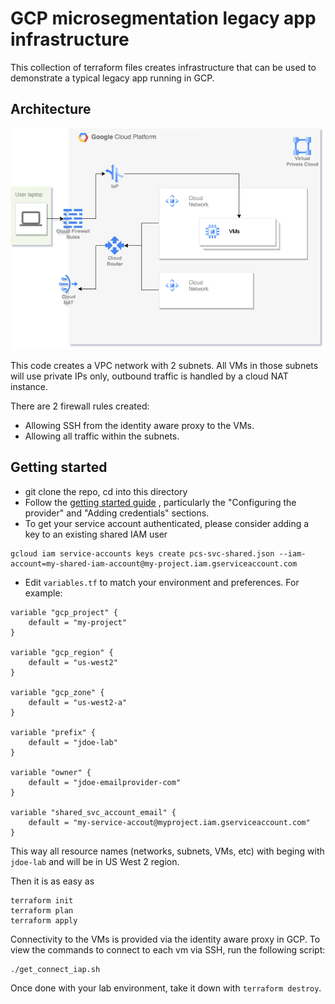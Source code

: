 # GCP microsegmentation legacy app infrastructure

This collection of terraform files creates infrastructure that can be used to demonstrate a typical legacy app running in GCP.

## Architecture

![Legacy app infra](gcp-diagram.png)

This code creates a VPC network with 2 subnets. All VMs in those subnets will use private IPs only, outbound traffic is handled by a cloud NAT instance. 

There are 2 firewall rules created:
* Allowing SSH from the identity aware proxy to the VMs.
* Allowing all traffic within the subnets.

## Getting started

* git clone the repo, cd into this directory
* Follow the [getting started guide](https://registry.terraform.io/providers/hashicorp/google/latest/docs/guides/getting_started) , particularly the "Configuring the provider" and "Adding credentials" sections. 
* To get your service account authenticated, please consider adding a key to an existing shared IAM user
```
gcloud iam service-accounts keys create pcs-svc-shared.json --iam-account=my-shared-iam-account@my-project.iam.gserviceaccount.com
```
* Edit `variables.tf` to match your environment and preferences. For example:
```
variable "gcp_project" {
    default = "my-project"
}

variable "gcp_region" {
    default = "us-west2"
}

variable "gcp_zone" {
    default = "us-west2-a"
}

variable "prefix" {
    default = "jdoe-lab"
}

variable "owner" {
    default = "jdoe-emailprovider-com"
}

variable "shared_svc_account_email" {
    default = "my-service-accout@myproject.iam.gserviceaccount.com"
}
```

This way all resource names (networks, subnets, VMs, etc) with beging with `jdoe-lab` and will be in US West 2 region.

Then it is as easy as 

```
terraform init
terraform plan
terraform apply
```

Connectivity to the VMs is provided via the identity aware proxy in GCP. To view the commands to connect to each vm via SSH, run the following script:

```
./get_connect_iap.sh
```

Once done with your lab environment, take it down with `terraform destroy`.
